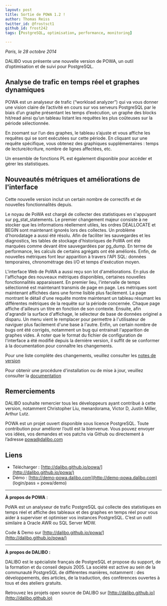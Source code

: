 ```yaml
---
layout: post
title: Sortie de POWA 1.2 !
author: Thomas Reiss
twitter_id: @frostsct1   
github_id: frost242
tags: [PostgreSQL, optimisation, performance, monitoring]

---
```

*Paris, le 28 octobre 2014*

DALIBO vous présente une nouvelle version de POWA, un outil d’optimisation et de suivi pour PostgreSQL.

<!--MORE-->

## Analyse de trafic en temps réel et graphes dynamiques


POWA est un analyseur de trafic (“workload analyzer”) qui va vous donner une vision claire de l’activité en cours sur vos serveurs PostgreSQL par le biais d’un graphe présentant les temps d’exécution, un graphe des blocks hit/read ainsi qu’un tableau listant les requêtes les plus coûteuses sur la période sélectionnée.

En zoomant sur l’un des graphes, le tableau s’ajuste et vous affiche les requêtes qui se sont exécutées sur cette période. En cliquant sur une requête spécifique, vous obtenez des graphiques supplémentaires : temps de lecture/écriture, nombre de lignes affectées, etc.

Un ensemble de fonctions PL est également disponible pour accéder et gérer les statistiques.


## Nouveautés métriques et améliorations de l'interface


Cette nouvelle version inclut un certain nombre de correctifs et de nouvelles fonctionnalités depuis.

Le noyau de PoWA est chargé de collecter des statistiques en s'appuyant sur pg_stat_statements. Le premier changement majeur consiste à ne stocker que les informations réellement utiles, les ordres DEALLOCATE et BEGIN sont maintenant ignorés lors des collectes. Un problème d'horodatage a aussi été résolu. Afin de faciliter les sauvegardes et les diagnostics, les tables de stockage d'historiques de PoWA ont été marquées comme devant être sauvegardées par pg_dump. En terme de performance, les calculs de certains agrégats ont été améliorés. Enfin, de nouvelles métriques font leur apparition à travers l'API SQL: données temporaires, chronométrage des I/O et temps d'exécution moyen.

L'interface Web de PoWA a aussi reçu son lot d'améliorations. En plus de l'affichage des nouveaux métriques disponibles, certaines nouvelles fonctionnalités apparaissent. En premier lieu, l'intervalle de temps sélectionné est maintenant transmis de page en page. Les métriques sont maintenant affichées dans une forme lisible plus facilement. La page montrant le détail d'une requête montre maintenant un tableau résumant les différentes métriques de la requête sur la période concernée. Chaque page affiche d'ailleurs un titre en fonction de son contexte. Ensuite, afin d'agrandir la surface d'affichage, le sélecteur de base de données originel a disparu. Un menu vient le remplacer pour permettre à l'utilisateur de naviguer plus facilement d'une base à l'autre. Enfin, un certain nombre de bugs ont été corrigés, notamment un bug qui entrainait l'apparition de graphes vides. À noter que le format du fichier de configuration de l'interface a été modifié depuis la dernière version, il suffit de se conformer à la documentation pour connaître les changements.

Pour une liste complète des changements, veuillez consulter les [notes de version](https://github.com/dalibo/powa/blob/master/CHANGELOG.md)

Pour obtenir une procédure d'installation ou de mise à jour, veuillez consulter la [documentation](https://github.com/dalibo/powa/blob/master/README.md)


## Remerciements

DALIBO souhaite remercier tous les développeurs ayant contribué à cette version, notamment Christopher Liu, menardorama, Victor D, Justin Miller, Arthur Lutz.

POWA est un projet ouvert disponible sous licence PostgreSQL. Toute contribution pour améliorer l’outil est la bienvenue. Vous pouvez envoyer vos idées, vos demandes et vos patchs via Github ou directement à l’adresse [powa@dalibo.com](powa@dalibo.com)

## Liens


  * Télécharger : [http://dalibo.github.io/powa/](http://dalibo.github.io/powa/)
  * Démo : [http://demo-powa.dalibo.com](http://demo-powa.dalibo.com)  (login/pass = powa/demo)

----

**À propos de POWA** :

PoWA est un analyseur de trafic PostgreSQL qui collecte des statistiques en temps réel et affiche des tableaux et des graphes en temps réel pour vous aider à superviser et optimiser vos instances PostgreSQL. C’est un outil similaire à Oracle AWR ou SQL Server MDW.

Code & Demo sur [http://dalibo.github.io/powa/](http://dalibo.github.io/powa/)

----

**À propos de DALIBO :**

DALIBO est le spécialiste français de PostgreSQL et propose du support, de la formation et du conseil depuis 2005. La société est active au sein de la communauté PostgreSQL de différentes manières, notamment : des développements, des articles, de la traduction, des conférences ouvertes à tous et des ateliers gratuits.

Retrouvez les projets open source de DALIBO sur [http://dalibo.github.io](http://dalibo.github.io)
